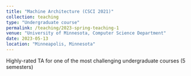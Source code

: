 ```yaml
---
title: "Machine Architecture (CSCI 2021)"
collection: teaching
type: "Undergraduate course"
permalink: /teaching/2023-spring-teaching-1
venue: "University of Minnesota, Computer Science Department"
date: 2023-05-13
location: "Minneapolis, Minnesota"
---
```


Highly-rated TA for one of the most challenging undergraduate courses (5 semesters)